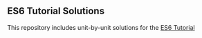 ## ES6 Tutorial Solutions

This repository includes unit-by-unit solutions for the [ES6 Tutorial](https://github.com/ccoenraets/es6-tutorial)